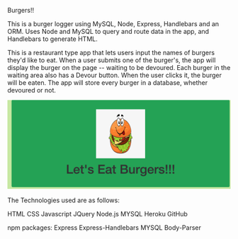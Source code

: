 Burgers!!


This is a burger logger using MySQL, Node, Express, Handlebars and an ORM. Uses Node and MySQL to query and route data in the app, and Handlebars to generate HTML.

This is a restaurant type app that lets users input the names of burgers they'd like to eat. When a user submits one of the burger's, the app will display the burger on the page -- waiting to be devoured.  Each burger in the waiting area also has a Devour button. When the user clicks it, the burger will be eaten.  The app will store every burger in a database, whether devoured or not.

![Default](public/assets/img/main_full.png)

The Technologies used are as follows:

HTML
CSS
Javascript
JQuery
Node.js
MYSQL
Heroku
GitHub

npm packages:
Express
Express-Handlebars
MYSQL
Body-Parser